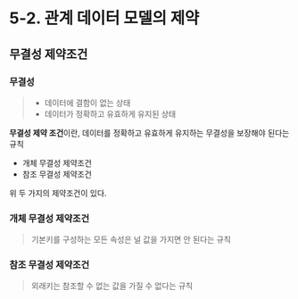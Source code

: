 # 5-2. 관계 데이터 모델의 제약

## 무결성 제약조건
### 무결성 
> - 데이터에 결함이 없는 상태
> - 데이터가 정확하고 유효하게 유지된 상태

**무결성 제약 조건**이란, 데이터를 정확하고 유효하게 유지하는 무결성을 보장해야 된다는 규칙

- 개체 무결성 제약조건
- 참조 무결성 제약조건

위 두 가지의 제약조건이 있다.

### 개체 무결성 제약조건
> 기본키를 구성하는 모든 속성은 널 값을 가지면 안 된다는 규칙

### 참조 무결성 제약조건
> 외래키는 참조할 수 없는 값을 가질 수 없다는 규칙